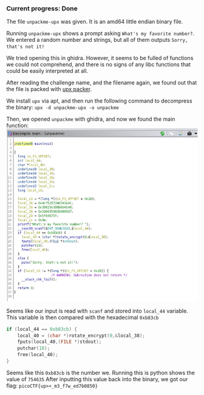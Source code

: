 ### Current progress: Done

The file `unpackme-upx` was given. It is an amd64 little endian binary file.

Running `unpackme-upx` shows a prompt asking `What's my favorite number?`.
We entered a random number and strings, but all of them outputs `Sorry, that's not it!`

We tried opening this in ghidra. 
However, it seems to be fulled of functions we could not comprehend,
and there is no signs of any libc functions that could be easily interpreted at all.

After reading the challenge name, and the filename again, we found out that
the file is packed with [upx packer](https://upx.github.io/).

We install `upx` via apt, and then run the following command to decompress the binary:
`upx -d unpackme-upx -o unpackme`

Then, we opened `unpackme` with ghidra, and now we found the main function:
![main](main_func.jpg)

Seems like our input is read with `scanf` and stored into `local_44` variable.
This variable is then compared with the hexadecimal `0xb83cb`

```c
if (local_44 == 0xb83cb) {
    local_40 = (char *)rotate_encrypt(0,&local_38);
    fputs(local_40,(FILE *)stdout);
    putchar(10);
    free(local_40);
}
```

Seems like this `0xb83cb` is the number we. Running this is python shows the value of `754635`
After inputting this value back into the binary, we got our flag: `picoCTF{up><_m3_f7w_ed7b0850}`